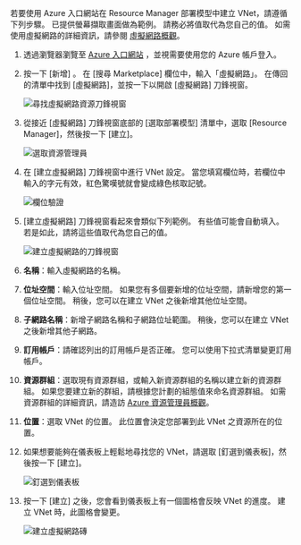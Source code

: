 若要使用 Azure 入口網站在 Resource Manager 部署模型中建立 VNet，請遵循下列步驟。 已提供螢幕擷取畫面做為範例。 請務必將值取代為您自己的值。 如需使用虛擬網路的詳細資訊，請參閱 [虛擬網路概觀](../articles/virtual-network/virtual-networks-overview.md)。

1. 透過瀏覽器瀏覽至 [Azure 入口網站](http://portal.azure.com) ，並視需要使用您的 Azure 帳戶登入。
2. 按一下 [新增] 。 在 [搜尋 Marketplace] 欄位中，輸入「虛擬網路」。 在傳回的清單中找到 [虛擬網路]，並按一下以開啟 [虛擬網路] 刀鋒視窗。
   
    ![尋找虛擬網路資源刀鋒視窗](./media/vpn-gateway-basic-vnet-rm-portal-include/newvnetportal700.png "Locate virtual network resource blade")
3. 從接近 [虛擬網路] 刀鋒視窗底部的 [選取部署模型] 清單中，選取 [Resource Manager]，然後按一下 [建立]。

    ![選取資源管理員](./media/vpn-gateway-basic-vnet-rm-portal-include/resourcemanager250.png "Select Resource Manager")

1. 在 [建立虛擬網路]  刀鋒視窗中進行 VNet 設定。 當您填寫欄位時，若欄位中輸入的字元有效，紅色驚嘆號就會變成綠色核取記號。
   
    ![欄位驗證](./media/vpn-gateway-basic-vnet-rm-portal-include/checkmark300.png "Field validation")
2. [建立虛擬網路] 刀鋒視窗看起來會類似下列範例。 有些值可能會自動填入。 若是如此，請將這些值取代為您自己的值。
   
    ![建立虛擬網路的刀鋒視窗](./media/vpn-gateway-basic-vnet-rm-portal-include/createvnet300.png "Create virtual network blade")
3. **名稱**：輸入虛擬網路的名稱。
4. **位址空間**：輸入位址空間。 如果您有多個要新增的位址空間，請新增您的第一個位址空間。 稍後，您可以在建立 VNet 之後新增其他位址空間。
5. **子網路名稱**：新增子網路名稱和子網路位址範圍。 稍後，您可以在建立 VNet 之後新增其他子網路。
6. **訂用帳戶**：請確認列出的訂用帳戶是否正確。 您可以使用下拉式清單變更訂用帳戶。
7. **資源群組**：選取現有資源群組，或輸入新資源群組的名稱以建立新的資源群組。 如果您要建立新的群組，請根據您計劃的組態值來命名資源群組。 如需資源群組的詳細資訊，請造訪 [Azure 資源管理員概觀](../articles/azure-resource-manager/resource-group-overview.md#resource-groups)。
8. **位置**：選取 VNet 的位置。 此位置會決定您部署到此 VNet 之資源所在的位置。
9. 如果想要能夠在儀表板上輕鬆地尋找您的 VNet，請選取 [釘選到儀表板]，然後按一下 [建立]。
   
   ![釘選到儀表板](./media/vpn-gateway-basic-vnet-rm-portal-include/pintodashboard150.png "pin to dashboard")
10. 按一下 [建立] 之後，您會看到儀表板上有一個圖格會反映 VNet 的進度。 建立 VNet 時，此圖格會變更。
    
    ![建立虛擬網路磚](./media/vpn-gateway-basic-vnet-rm-portal-include/deploying150.png "Creating virtual network tile")

